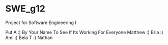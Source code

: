 # SWE_g12
 Project for Software Engineering I

 Put A :) By Your Name To See If Its Working For Everyone
 Matthew :)
 Bria :) 
 Ami :)
 Bela T :)
 Nathan
